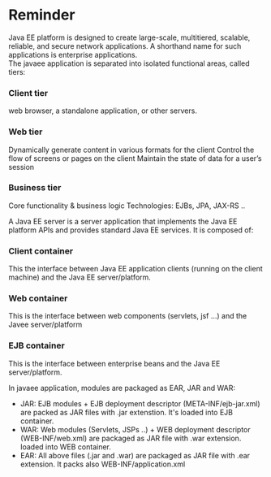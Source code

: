 # Reminder
Java EE platform is designed to create large-scale, multitiered, scalable, reliable, and secure network applications. A shorthand name for such applications is enterprise applications.  
The javaee application is separated into isolated functional areas, called tiers:
### Client tier
web browser, a standalone application, or other servers.
### Web tier
Dynamically generate content in various formats for the client
Control the flow of screens or pages on the client
Maintain the state of data for a user’s session
### Business tier
Core functionality & business logic
Technologies: EJBs, JPA, JAX-RS ..  

A Java EE server is a server application that implements the Java EE platform APIs and provides standard Java EE services. It is composed of:
### Client container
This the interface between Java EE application clients (running on the client machine) and the Java EE server/platform.
### Web container
This is the interface between web components (servlets, jsf ...) and the Javee server/platform
### EJB container
This is the interface between enterprise beans and the Java EE server/platform.  


In javaee application, modules are packaged as EAR, JAR and WAR:  
- JAR: EJB modules + EJB deployment descriptor (META-INF/ejb-jar.xml) are packed as JAR files with .jar extenstion. It's loaded into EJB container.  
- WAR: Web modules (Servlets, JSPs ..) + WEB  deployment descriptor (WEB-INF/web.xml) are packaged as JAR file with .war extension. loaded into WEB container.   
- EAR: All above files (.jar and .war) are packaged as JAR file with .ear extension. It packs also WEB-INF/application.xml

